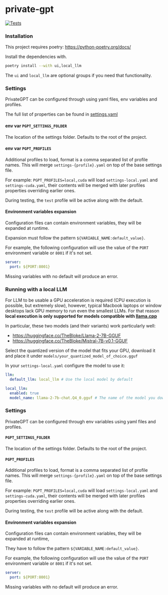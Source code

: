 # private-gpt

[![Tests](https://github.com/zylon-ai/private-gpt/actions/workflows/tests.yml/badge.svg?branch=main)](https://github.com/zylon-ai/private-gpt/actions/workflows/tests.yml)

### Installation

This project requires poetry: https://python-poetry.org/docs/

Install the dependencies with.

```bash
poetry install --with ui,local_llm
```

The `ui` and `local_llm` are optional groups if you need that functionality.

### Settings

PrivateGPT can be configured through using yaml files, env variables and profiles.

The full list of properties can be found in [settings.yaml](settings.yaml)

#### env var `PGPT_SETTINGS_FOLDER`

The location of the settings folder. Defaults to the root of the project.

#### env var `PGPT_PROFILES`

Additional profiles to load, format is a comma separated list of profile names.
This will merge `settings-{profile}.yaml` on top of the base settings file.

For example:
`PGPT_PROFILES=local,cuda` will load `settings-local.yaml` and `settings-cuda.yaml`,
their contents will be merged with later profiles properties overriding earlier ones.

During testing, the `test` profile will be active along with the default.

#### Environment variables expansion

Configuration files can contain environment variables, they will be expanded at runtime.

Expansion must follow the pattern `${VARIABLE_NAME:default_value}`.

For example, the following configuration will use the value of the `PORT`
environment variable or `8001` if it's not set.

```yaml
server:
  port: ${PORT:8001}
```

Missing variables with no default will produce an error.

### Running with a local LLM

For LLM to be usable a GPU acceleration is required (CPU execution is possible, but extremely slow), however,
typical Macbook laptops or window desktops lack GPU memory to run even the smallest LLMs.
For that reason **local execution is only supported for models compatible
with [llama.cpp](https://github.com/ggerganov/llama.cpp)**

In particular, these two models (and their variants) work particularly well:

* https://huggingface.co/TheBloke/Llama-2-7B-GGUF
* https://huggingface.co/TheBloke/Mistral-7B-v0.1-GGUF

Select the quantized version of the model that fits your GPU, download it and place it
under `models/your_quantized_model_of_choice.gguf`

In your `settings-local.yaml` configure the model to use it:

```yaml
llm:
  default_llm: local_llm # Use the local model by default

local_llm:
  enabled: true
  model_name: llama-2-7b-chat.Q4_0.gguf # The name of the model you downloaded
```

### Settings

PrivateGPT can be configured through env variables
using yaml files and profiles.

#### `PGPT_SETTINGS_FOLDER`

The location of the settings folder. Defaults to the root of the project.

#### `PGPT_PROFILES`

Additional profiles to load, format is a comma separated list of profile names.
This will merge `settings-{profile}.yaml` on top of the base settings file.

For example:
`PGPT_PROFILES=local,cuda` will load `settings-local.yaml` and `settings-cuda.yaml`,
their contents will be merged with later profiles properties overriding earlier ones.

During testing, the `test` profile will be active along with the default.

#### Environment variables expansion

Configuration files can contain environment variables, they will be expanded at runtime,

They have to follow the pattern `${VARIABLE_NAME:default_value}`.

For example, the following configuration will use the value of the `PORT`
environment variable or `8001` if it's not set.

```yaml
server:
  port: ${PORT:8001}
```

Missing variables with no default will produce an error.

